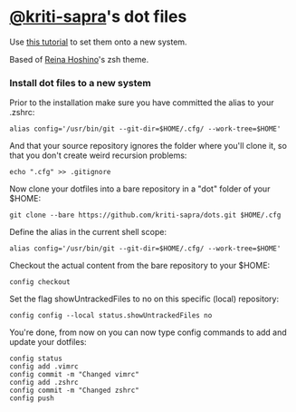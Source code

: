 # [@kriti-sapra](https://github.com/kriti-sapra)'s dot files

Use [this tutorial](https://www.atlassian.com/git/tutorials/dotfiles) to set them onto a new system.

Based of [Reina Hoshino](https://github.com/hoshino/dots)'s zsh theme.

### Install dot files to a new system

Prior to the installation make sure you have committed the alias to your .zshrc:

    alias config='/usr/bin/git --git-dir=$HOME/.cfg/ --work-tree=$HOME'
    
And that your source repository ignores the folder where you'll clone it, so that you don't create weird recursion problems:

    echo ".cfg" >> .gitignore
    
Now clone your dotfiles into a bare repository in a "dot" folder of your $HOME:

    git clone --bare https://github.com/kriti-sapra/dots.git $HOME/.cfg
    
Define the alias in the current shell scope:

    alias config='/usr/bin/git --git-dir=$HOME/.cfg/ --work-tree=$HOME'
    
Checkout the actual content from the bare repository to your $HOME:

    config checkout

Set the flag showUntrackedFiles to no on this specific (local) repository:

    config config --local status.showUntrackedFiles no

You're done, from now on you can now type config commands to add and update your dotfiles:

    config status
    config add .vimrc
    config commit -m "Changed vimrc"
    config add .zshrc
    config commit -m "Changed zshrc"
    config push

